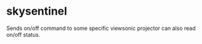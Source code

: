# skysentinel
Sends on/off command to some specific viewsonic projector can also read on/off status.

